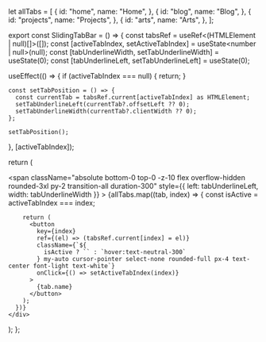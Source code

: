 let allTabs = [
  {
    id: "home",
    name: "Home",
  },
  {
    id: "blog",
    name: "Blog",
  },
  {
    id: "projects",
    name: "Projects",
  },
  {
    id: "arts",
    name: "Arts",
  },
];

export const SlidingTabBar = () => {
  const tabsRef = useRef<(HTMLElement | null)[]>([]);
  const [activeTabIndex, setActiveTabIndex] = useState<number | null>(null);
  const [tabUnderlineWidth, setTabUnderlineWidth] = useState(0);
  const [tabUnderlineLeft, setTabUnderlineLeft] = useState(0);

  useEffect(() => {
    if (activeTabIndex === null) {
      return;
    }

    const setTabPosition = () => {
      const currentTab = tabsRef.current[activeTabIndex] as HTMLElement;
      setTabUnderlineLeft(currentTab?.offsetLeft ?? 0);
      setTabUnderlineWidth(currentTab?.clientWidth ?? 0);
    };

    setTabPosition();
  }, [activeTabIndex]);

  return (
    <div className="flew-row relative mx-auto flex h-12 rounded-3xl border border-black/40 bg-neutral-800 px-2 backdrop-blur-sm">
      <span
        className="absolute bottom-0 top-0 -z-10 flex overflow-hidden rounded-3xl py-2 transition-all duration-300"
        style={{ left: tabUnderlineLeft, width: tabUnderlineWidth }}
      >
        <span className="h-full w-full rounded-3xl bg-gray-200/30" />
      </span>
      {allTabs.map((tab, index) => {
        const isActive = activeTabIndex === index;

        return (
          <button
            key={index}
            ref={(el) => (tabsRef.current[index] = el)}
            className={`${
              isActive ? `` : `hover:text-neutral-300`
            } my-auto cursor-pointer select-none rounded-full px-4 text-center font-light text-white`}
            onClick={() => setActiveTabIndex(index)}
          >
            {tab.name}
          </button>
        );
      })}
    </div>
  );
};
